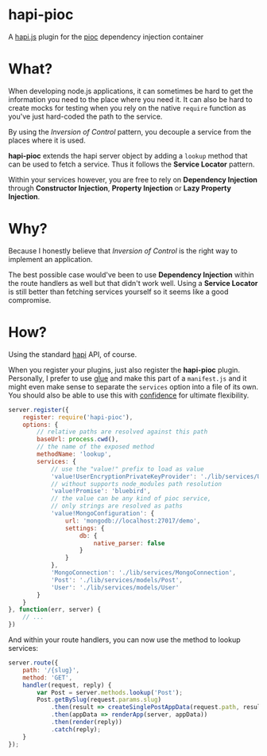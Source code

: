 # hapi-pioc
A [hapi.js](http://hapijs.com) plugin for the
[pioc](http://npmjs.com/package/pioc) dependency injection container

# What?
When developing node.js applications, it can sometimes be hard to get the
information you need to the place where you need it. It can also be hard to
create mocks for testing when you rely on the native `require` function as you've
just hard-coded the path to the service.

By using the _Inversion of Control_ pattern, you decouple a service from
the places where it is used.

**hapi-pioc** extends the hapi server object by adding a `lookup` method
that can be used to fetch a service. Thus it follows the **Service Locator**
pattern.

Within your services however, you are free to rely on **Dependency Injection**
through **Constructor Injection**, **Property Injection** or
**Lazy Property Injection**.

# Why?
Because I honestly believe that _Inversion of Control_ is the right way to implement
an application.

The best possible case would've been to use **Dependency Injection** within the
route handlers as well but that didn't work well. Using a **Service Locator**
is still better than fetching services yourself so it seems like a good compromise.

# How?
Using the standard [hapi](http://hapijs.com) API, of course.

When you register your plugins, just also register the **hapi-pioc** plugin.
Personally, I prefer to use [glue](https://github.com/hapijs/glue) and make
this part of a `manifest.js`
and it might even make sense to separate the `services` option into a file of
its own. You should also be able to use this
with [confidence](https://github.com/hapijs/confidence) for ultimate flexibility.

```javascript
server.register({
    register: require('hapi-pioc'),
    options: {
        // relative paths are resolved against this path
        baseUrl: process.cwd(),
        // the name of the exposed method
        methodName: 'lookup',
        services: {
            // use the "value!" prefix to load as value
            'value!UserEncryptionPrivateKeyProvider': './lib/services/UserEncryptionPrivateKeyProvider',
            // without supports node_modules path resolution
            'value!Promise': 'bluebird',
            // the value can be any kind of pioc service,
            // only strings are resolved as paths
            'value!MongoConfiguration': {
                url: 'mongodb://localhost:27017/demo',
                settings: {
                    db: {
                        native_parser: false
                    }
                }
            },
            'MongoConnection': './lib/services/MongoConnection',
            'Post': './lib/services/models/Post',
            'User': './lib/services/models/User'
        }
    }
}, function(err, server) {
    // ...
})
```

And within your route handlers, you can now use the method to lookup services:
```javascript
server.route({
    path: '/{slug}',
    method: 'GET',
    handler(request, reply) {
        var Post = server.methods.lookup('Post');
        Post.getBySlug(request.params.slug)
            .then(result => createSinglePostAppData(request.path, result))
            .then(appData => renderApp(server, appData))
            .then(render(reply))
            .catch(reply);
    }
});
```
